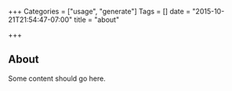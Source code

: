 +++
Categories = ["usage", "generate"]
Tags = []
date = "2015-10-21T21:54:47-07:00"
title = "about"

+++

## About

Some content should go here.
